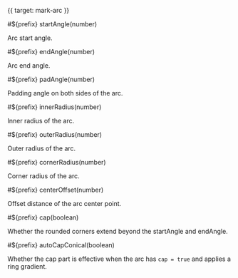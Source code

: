 {{ target: mark-arc }}

<!-- IArcMarkSpec -->

#${prefix} startAngle(number)

Arc start angle.

#${prefix} endAngle(number)

Arc end angle.

#${prefix} padAngle(number)

Padding angle on both sides of the arc.

#${prefix} innerRadius(number)

Inner radius of the arc.

#${prefix} outerRadius(number)

Outer radius of the arc.

#${prefix} cornerRadius(number)

Corner radius of the arc.

#${prefix} centerOffset(number)

Offset distance of the arc center point.

#${prefix} cap(boolean)

Whether the rounded corners extend beyond the startAngle and endAngle.

#${prefix} autoCapConical(boolean)

Whether the cap part is effective when the arc has `cap = true` and applies a ring gradient.
